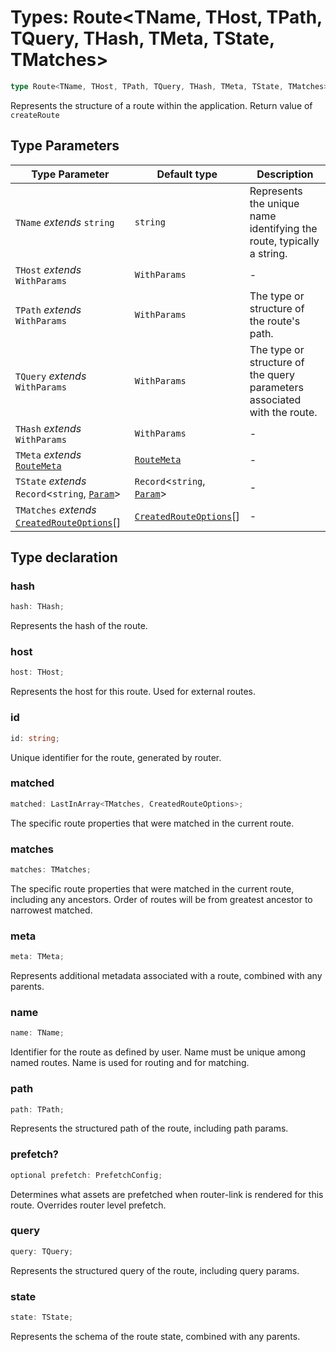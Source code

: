 # Types: Route\<TName, THost, TPath, TQuery, THash, TMeta, TState, TMatches\>

```ts
type Route<TName, THost, TPath, TQuery, THash, TMeta, TState, TMatches> = object;
```

Represents the structure of a route within the application. Return value of `createRoute`

## Type Parameters

| Type Parameter | Default type | Description |
| ------ | ------ | ------ |
| `TName` *extends* `string` | `string` | Represents the unique name identifying the route, typically a string. |
| `THost` *extends* `WithParams` | `WithParams` | - |
| `TPath` *extends* `WithParams` | `WithParams` | The type or structure of the route's path. |
| `TQuery` *extends* `WithParams` | `WithParams` | The type or structure of the query parameters associated with the route. |
| `THash` *extends* `WithParams` | `WithParams` | - |
| `TMeta` *extends* [`RouteMeta`](RouteMeta.md) | [`RouteMeta`](RouteMeta.md) | - |
| `TState` *extends* `Record`\<`string`, [`Param`](Param.md)\> | `Record`\<`string`, [`Param`](Param.md)\> | - |
| `TMatches` *extends* [`CreatedRouteOptions`](CreatedRouteOptions.md)[] | [`CreatedRouteOptions`](CreatedRouteOptions.md)[] | - |

## Type declaration

### hash

```ts
hash: THash;
```

Represents the hash of the route.

### host

```ts
host: THost;
```

Represents the host for this route. Used for external routes.

### id

```ts
id: string;
```

Unique identifier for the route, generated by router.

### matched

```ts
matched: LastInArray<TMatches, CreatedRouteOptions>;
```

The specific route properties that were matched in the current route.

### matches

```ts
matches: TMatches;
```

The specific route properties that were matched in the current route, including any ancestors.
Order of routes will be from greatest ancestor to narrowest matched.

### meta

```ts
meta: TMeta;
```

Represents additional metadata associated with a route, combined with any parents.

### name

```ts
name: TName;
```

Identifier for the route as defined by user. Name must be unique among named routes. Name is used for routing and for matching.

### path

```ts
path: TPath;
```

Represents the structured path of the route, including path params.

### prefetch?

```ts
optional prefetch: PrefetchConfig;
```

Determines what assets are prefetched when router-link is rendered for this route. Overrides router level prefetch.

### query

```ts
query: TQuery;
```

Represents the structured query of the route, including query params.

### state

```ts
state: TState;
```

Represents the schema of the route state, combined with any parents.
